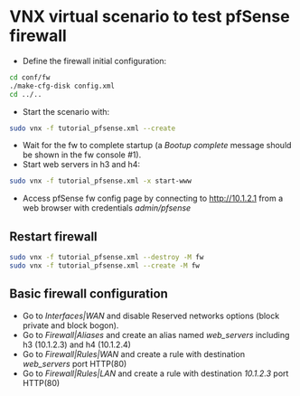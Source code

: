 # VNX virtual scenario to test pfSense firewall


- Define the firewall initial configuration:
```bash
cd conf/fw
./make-cfg-disk config.xml
cd ../..
```
- Start the scenario with:
```bash
sudo vnx -f tutorial_pfsense.xml --create
```
- Wait for the fw to complete startup (a *Bootup complete* message should be shown in the fw console #1).
- Start web servers in h3 and h4:
```bash
sudo vnx -f tutorial_pfsense.xml -x start-www
```
- Access pfSense fw config page by connecting to http://10.1.2.1 from a web browser with credentials *admin/pfsense*

## Restart firewall

```bash
sudo vnx -f tutorial_pfsense.xml --destroy -M fw
sudo vnx -f tutorial_pfsense.xml --create -M fw
```

## Basic firewall configuration
- Go to *Interfaces|WAN* and disable  Reserved networks options (block private and block bogon).
- Go to *Firewall|Aliases* and create an alias named *web_servers* including h3 (10.1.2.3) and h4 (10.1.2.4)
- Go to *Firewall|Rules|WAN* and create a rule with destination *web_servers* port HTTP(80)
- Go to *Firewall|Rules|LAN* and create a rule with destination *10.1.2.3* port HTTP(80)
